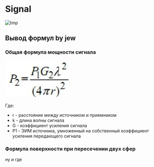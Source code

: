 # Signal

![tmp](https://github.com/Mngdd/Signal/assets/74361463/1672101d-1c01-48ef-baab-496c6aaca348)


## Вывод формул by jew

### Общая формула мощности сигнала

![tmp](https://github.com/Mngdd/Signal/blob/main/formula_01)

Где:
* r - расстояние между источником и приемником
* k - длина волны сигнала
* G - коэффициент усиления сигнала
* P1 - ЭИМ источника, умноженный на собственный коэффициент усиления передающего сигнала

### Формула поверхности при пересечении двух сфер

ну и где
